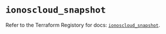 # `ionoscloud_snapshot`

Refer to the Terraform Registory for docs: [`ionoscloud_snapshot`](https://www.terraform.io/docs/providers/ionoscloud/r/snapshot).
